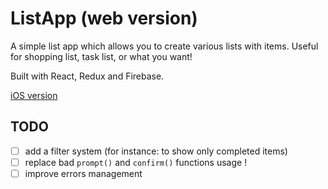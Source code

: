 # ListApp (web version)

A simple list app which allows you to create various lists with items. Useful for shopping list, task list, or what you want!

Built with React, Redux and Firebase.

[iOS version](https://github.com/clementgarbay/ListApp)

## TODO

- [ ] add a filter system (for instance: to show only completed items)
- [ ] replace bad `prompt()` and `confirm()` functions usage !
- [ ] improve errors management